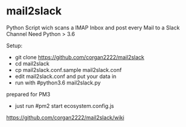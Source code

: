 # mail2slack
Python Script wich scans a IMAP Inbox and post every Mail to a Slack Channel
Need Python > 3.6

Setup: 
- git clone https://github.com/corgan2222/mail2slack
- cd mail2slack
- cp mail2slack.conf.sample mail2slack.conf
- edit mail2slack.conf and put your data in
- run with #python3.6 mail2slack.py

prepared for PM3
- just run #pm2 start ecosystem.config.js 

https://github.com/corgan2222/mail2slack/wiki
